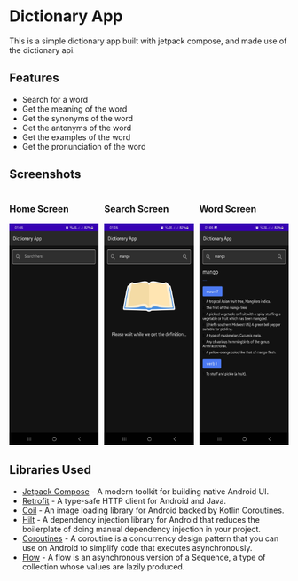 Dictionary App
==============
This is a simple dictionary app built with jetpack compose, and  made use of the dictionary api.

## Features
- Search for a word
- Get the meaning of the word
- Get the synonyms of the word
- Get the antonyms of the word
- Get the examples of the word
- Get the pronunciation of the word

## Screenshots

<div style="display: flex;">
  <div style="margin-right: 10px;">
    <h3>Home Screen</h3>
    <img src="app/screenshots/HomeScreen.jpg" width="200" height="400" alt="Home Screen" />
  </div>
  <div style="margin-right: 10px;">
    <h3>Search Screen</h3>
    <img src="app/screenshots/search.jpg" width="200" height="400" alt="Search Screen" />
  </div>
  <div>
    <h3>Word Screen</h3>
    <img src="app/screenshots/result.jpg" width="200" height="400" alt="Word Screen" />
  </div>
</div>



## Libraries Used
- [Jetpack Compose](https://developer.android.com/jetpack/compose) - A modern toolkit for building native Android UI.
- [Retrofit](https://square.github.io/retrofit/) - A type-safe HTTP client for Android and Java.
- [Coil](https://coil-kt.github.io/coil/compose/) - An image loading library for Android backed by Kotlin Coroutines.
- [Hilt](https://dagger.dev/hilt/) - A dependency injection library for Android that reduces the boilerplate of doing manual dependency injection in your project.
- [Coroutines](https://kotlinlang.org/docs/coroutines-overview.html) - A coroutine is a concurrency design pattern that you can use on Android to simplify code that executes asynchronously.
- [Flow](https://kotlinlang.org/docs/flow.html) - A flow is an asynchronous version of a Sequence, a type of collection whose values are lazily produced.
